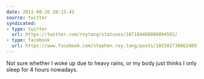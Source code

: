 ```yaml
---
date: 2011-08-26 20:15:43
source: twitter
syndicated:
- type: twitter
  url: https://twitter.com/roytang/statuses/107184468086894592/
- type: facebook
  url: https://www.facebook.com/stephen.roy.tang/posts/10150273986248912
---
```


Not sure whether I woke up due to heavy rains, or my body just thinks I only sleep for 4 hours nowadays.